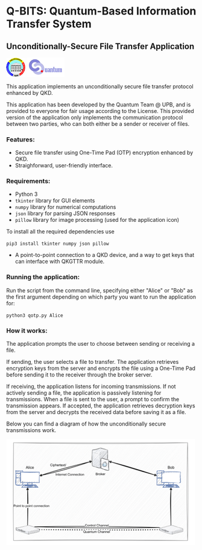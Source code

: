# Q-BITS: Quantum-Based Information Transfer System
## Unconditionally-Secure File Transfer Application

<p float="left">
    <img src="upb.png" alt="University Politehnica of Bucharest" width="50"/>
    <img src="LogoIQC.png" alt="Quantum Team @ UPB" width="100"/>
</p>

This application implements an unconditionally secure file transfer protocol enhanced by QKD.

This application has been developed by the Quantum Team @ UPB, and is provided to everyone for fair usage according to the License. This provided version of the application only implements the communication protocol between two parties, who can both either be a sender or receiver of files.

### Features:

- Secure file transfer using One-Time Pad (OTP) encryption enhanced by QKD.
- Straighforward, user-friendly interface.

### Requirements:

- Python 3
- `tkinter` library for GUI elements
- `numpy` library for numerical computations
- `json` library for parsing JSON responses
- `pillow` library for image processing (used for the application icon)

To install all the required dependencies use

`pip3 install tkinter numpy json pillow`

- A point-to-point connection to a QKD device, and a way to get keys that can interface with QKGTTR module.

### Running the application:

Run the script from the command line, specifying either "Alice" or "Bob" as the first argument depending on which party you want to run the application for: 

`python3 qotp.py Alice`

### How it works:

The application prompts the user to choose between sending or receiving a file.
    
If sending, the user selects a file to transfer. The application retrieves encryption keys from the server and encrypts the file using a One-Time Pad before sending it to the receiver through the broker server.
    
If receiving, the application listens for incoming transmissions. If not actively sending a file, the application is passively listening for transmissions. When a file is sent to the user, a prompt to confirm the transmission appears. If accepted, the application retrieves decryption keys from the server and decrypts the received data before saving it as a file.
    
Below you can find a diagram of how the unconditionally secure transmissions work.

<p float="left">
    <img src="file-transfer-diagram.png" alt="Diagram of the unconditionally secure file transfer enhanced by QKD" width="500"/>
</p>
